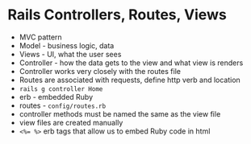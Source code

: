 # Rails Controllers, Routes, Views

- MVC pattern
- Model - business logic, data
- Views - UI, what the user sees
- Controller - how the data gets to the view and what view is renders
- Controller works very closely with the routes file
- Routes are associated with requests, define http verb and location
- `rails g controller Home`
- erb - embedded Ruby
- routes - `config/routes.rb`
- controller methods must be named the same as the view file
- view files are created manually
- `<%= %>` erb tags that allow us to embed Ruby code in html

